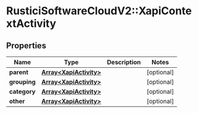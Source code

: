 # RusticiSoftwareCloudV2::XapiContextActivity

## Properties
Name | Type | Description | Notes
------------ | ------------- | ------------- | -------------
**parent** | [**Array&lt;XapiActivity&gt;**](XapiActivity.md) |  | [optional] 
**grouping** | [**Array&lt;XapiActivity&gt;**](XapiActivity.md) |  | [optional] 
**category** | [**Array&lt;XapiActivity&gt;**](XapiActivity.md) |  | [optional] 
**other** | [**Array&lt;XapiActivity&gt;**](XapiActivity.md) |  | [optional] 



